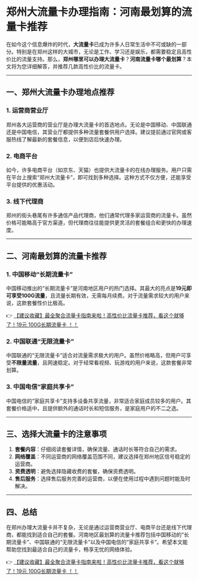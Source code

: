 # 郑州大流量卡办理指南：河南最划算的流量卡推荐

在如今这个信息爆炸的时代，**大流量卡**已成为许多人日常生活中不可或缺的一部分。特别是在郑州这样的大城市，无论是工作、学习还是娱乐，都需要稳定且高性价比的流量支持。那么，**郑州哪里可以办理大流量卡**？**河南流量卡哪个最划算**？本文将为您详细解答，并推荐几款高性价比的流量卡。

---

## 一、郑州大流量卡办理地点推荐

### 1. 运营商营业厅
郑州各大运营商的营业厅是办理大流量卡的首选地点。无论是中国移动、中国联通还是中国电信，其营业厅都提供多种流量套餐供用户选择。建议提前通过官网或客服热线了解最新的套餐信息，以便到店后快速办理。

### 2. 电商平台
如今，许多电商平台（如京东、天猫）也提供大流量卡的在线办理服务。用户只需在平台上搜索“郑州大流量卡”，即可找到多种选择。这种方式不仅方便，还能享受平台提供的优惠活动。

### 3. 线下代理商
郑州的街头巷尾有许多通信产品代理商，他们通常代理多家运营商的流量卡。虽然价格可能略高于官方渠道，但代理商往往能提供更灵活的套餐组合和更快的办理速度。

---

## 二、河南最划算的流量卡推荐

### 1. 中国移动“长期流量卡”
中国移动推出的“长期流量卡”是河南地区用户的热门选择。其最大的亮点是**19元即可享受100G流量**，且流量长期有效，无需每月续费。对于流量需求较大的用户来说，这款套餐性价比极高。

👉 [【建议收藏】最全聚合流量卡指南来啦！高性价比流量卡推荐，看这个就够了！19元 100G长期流量卡 ！！](https://bit.ly/Liuliangka)

### 2. 中国联通“无限流量卡”
中国联通的“无限流量卡”适合对流量需求极大的用户。虽然价格略高，但用户可享受**不限量流量**，且网速稳定。对于经常看视频、玩游戏的用户来说，这款套餐非常划算。

### 3. 中国电信“家庭共享卡”
中国电信的“家庭共享卡”支持多设备共享流量，非常适合家庭成员较多的用户。其套餐价格适中，且提供额外的通话时长和短信服务，是家庭用户的不二之选。

---

## 三、选择大流量卡的注意事项

1. **套餐内容**：仔细阅读套餐详情，确保流量、通话时长等符合自己的需求。
2. **网络覆盖**：不同运营商的网络覆盖范围不同，建议选择在郑州地区信号稳定的运营商。
3. **资费透明**：避免选择隐藏收费的套餐，确保资费透明。
4. **售后服务**：选择售后服务完善的运营商，以便在使用过程中遇到问题时能及时解决。

---

## 四、总结

在郑州办理大流量卡并不复杂，无论是通过运营商营业厅、电商平台还是线下代理商，都能找到适合自己的套餐。河南地区最划算的流量卡推荐包括中国移动的“长期流量卡”、中国联通的“无限流量卡”以及中国电信的“家庭共享卡”。希望本文能帮助您找到最适合自己的流量卡，畅享无忧的网络体验。

👉 [【建议收藏】最全聚合流量卡指南来啦！高性价比流量卡推荐，看这个就够了！19元 100G长期流量卡 ！！](https://bit.ly/Liuliangka)